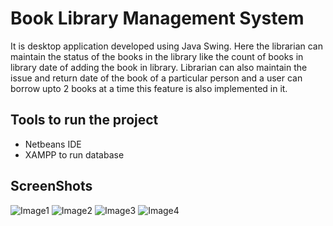# Book Library Management System

It is desktop application developed using Java Swing. Here the librarian can maintain the status of the books in the library like the count of books in library date of adding the book in library. Librarian can also maintain the issue and return date of the book of a particular person and a user can borrow upto 2 books at a time this feature is also implemented in it.

## Tools to run the project
- Netbeans IDE
- XAMPP to run database

## ScreenShots
![Image1](https://github.com/surbhi2408/Project-Guidance/blob/Surbhi/Desktop%20Application/Basic/Java/BookLibrary/ScreenShots/Login.png)
![Image2](https://github.com/surbhi2408/Project-Guidance/blob/Surbhi/Desktop%20Application/Basic/Java/BookLibrary/ScreenShots/Add%20book.png)
![Image3](https://github.com/surbhi2408/Project-Guidance/blob/Surbhi/Desktop%20Application/Basic/Java/BookLibrary/ScreenShots/Issue%20book.png)
![Image4](https://github.com/surbhi2408/Project-Guidance/blob/Surbhi/Desktop%20Application/Basic/Java/BookLibrary/ScreenShots/View%20Stock.png)
